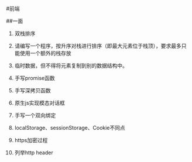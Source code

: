 #前端

##一面

1. 双栈排序

2. 请编写一个程序，按升序对栈进行排序（即最大元素位于栈顶），要求最多只能使用一个额外的栈存放

3. 临时数据，但不得将元素复制到别的数据结构中。

4. 手写promise函数

5. 手写深拷贝函数

6. 原生js实现模态对话框

7. 手写一个双向绑定

8. localStorage、sessionStorage、Cookie不同点

9. https加密过程

10. 列举http header